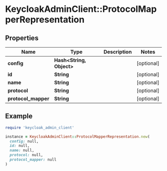 # KeycloakAdminClient::ProtocolMapperRepresentation

## Properties

| Name | Type | Description | Notes |
| ---- | ---- | ----------- | ----- |
| **config** | **Hash&lt;String, Object&gt;** |  | [optional] |
| **id** | **String** |  | [optional] |
| **name** | **String** |  | [optional] |
| **protocol** | **String** |  | [optional] |
| **protocol_mapper** | **String** |  | [optional] |

## Example

```ruby
require 'keycloak_admin_client'

instance = KeycloakAdminClient::ProtocolMapperRepresentation.new(
  config: null,
  id: null,
  name: null,
  protocol: null,
  protocol_mapper: null
)
```

